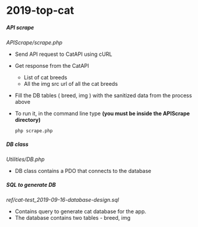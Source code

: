 # 2019-top-cat

##### API scrape 
*APIScrape/scrape.php*

* Send API request to CatAPI using cURL

* Get response from the CatAPI
    * List of cat breeds
    * All the img src url of all the cat breeds
    
* Fill the DB tables ( breed, img ) with the sanitized data from the process above

* To run it, in the command line type 
**(you must be inside the APIScrape directory)**

    ``` php scrape.php ```
    
    
    
##### DB class 
*Utilities/DB.php*

* DB class contains a PDO that connects to the database



##### SQL to generate DB 
*ref/cat-test_2019-09-16-database-design.sql*

* Contains query to generate cat database for the app.
* The database contains two tables - breed, img
